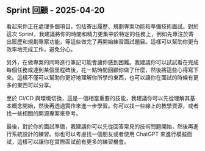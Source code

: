 ## Sprint 回顧 - 2025-04-20

看起來你正在處理多個項目，包括寄出履歷、規劃專案功能和準備技術面試。對於這次 Sprint，我建議將你的時間和精力更集中於特定的任務上，例如先專注於寄出履歷和規劃專案功能，等這些做完了再開始練習面試題目。這樣可以幫助你更有效率地完成工作，避免分心。

另外，在做專案的同時進行筆記可能會讓你感到困難。我建議你可以試試看在完成每個任務或達到某個里程碑後，花一點時間回顧你做了什麼，然後將這些心得寫下來。這樣不僅可以幫助你更好地理解你所學的東西，也可以讓你在面試的時候有更多的東西可以分享。

至於 CI/CD 與環境切換，這是一個相當重要的技能，我建議你可以先從理解其基本概念開始，然後再透過實作來進一步學習。你可以找一些線上的教學資源，或者找一些相關的開源專案來參考。

最後，對於你的面試準備，我建議你可以先從回答常見的技術問題開始，然後再進行系統設計的練習。你也可以考慮找一個朋友或者使用 ChatGPT 來進行模擬面試，這樣可以讓你在實際面試前有更多的練習機會。
